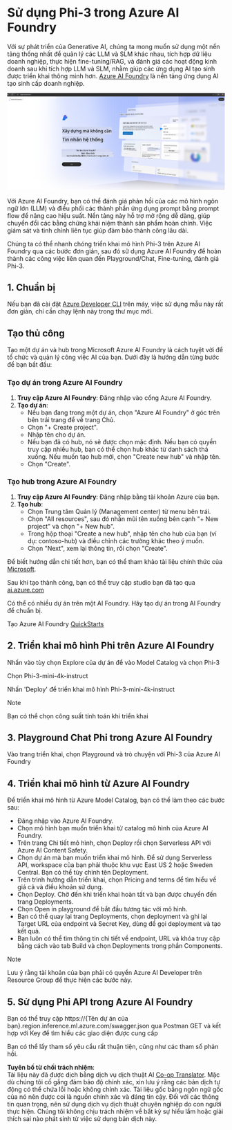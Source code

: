 <!--
CO_OP_TRANSLATOR_METADATA:
{
  "original_hash": "3a1e48b628022485aac989c9f733e792",
  "translation_date": "2025-07-17T05:25:56+00:00",
  "source_file": "md/02.QuickStart/AzureAIFoundry_QuickStart.md",
  "language_code": "vi"
}
-->
# **Sử dụng Phi-3 trong Azure AI Foundry**

Với sự phát triển của Generative AI, chúng ta mong muốn sử dụng một nền tảng thống nhất để quản lý các LLM và SLM khác nhau, tích hợp dữ liệu doanh nghiệp, thực hiện fine-tuning/RAG, và đánh giá các hoạt động kinh doanh sau khi tích hợp LLM và SLM, nhằm giúp các ứng dụng AI tạo sinh được triển khai thông minh hơn. [Azure AI Foundry](https://ai.azure.com) là nền tảng ứng dụng AI tạo sinh cấp doanh nghiệp.

![aistudo](../../../../translated_images/aifoundry_home.f28a8127c96c7d93d6fb1d0a69b635bc36834da1f0615d7d2b8be216021d9eeb.vi.png)

Với Azure AI Foundry, bạn có thể đánh giá phản hồi của các mô hình ngôn ngữ lớn (LLM) và điều phối các thành phần ứng dụng prompt bằng prompt flow để nâng cao hiệu suất. Nền tảng này hỗ trợ mở rộng dễ dàng, giúp chuyển đổi các bằng chứng khái niệm thành sản phẩm hoàn chỉnh. Việc giám sát và tinh chỉnh liên tục giúp đảm bảo thành công lâu dài.

Chúng ta có thể nhanh chóng triển khai mô hình Phi-3 trên Azure AI Foundry qua các bước đơn giản, sau đó sử dụng Azure AI Foundry để hoàn thành các công việc liên quan đến Playground/Chat, Fine-tuning, đánh giá Phi-3.

## **1. Chuẩn bị**

Nếu bạn đã cài đặt [Azure Developer CLI](https://learn.microsoft.com/azure/developer/azure-developer-cli/overview?WT.mc_id=aiml-138114-kinfeylo) trên máy, việc sử dụng mẫu này rất đơn giản, chỉ cần chạy lệnh này trong thư mục mới.

## Tạo thủ công

Tạo một dự án và hub trong Microsoft Azure AI Foundry là cách tuyệt vời để tổ chức và quản lý công việc AI của bạn. Dưới đây là hướng dẫn từng bước để bạn bắt đầu:

### Tạo dự án trong Azure AI Foundry

1. **Truy cập Azure AI Foundry**: Đăng nhập vào cổng Azure AI Foundry.
2. **Tạo dự án**:
   - Nếu bạn đang trong một dự án, chọn "Azure AI Foundry" ở góc trên bên trái trang để về trang Chủ.
   - Chọn "+ Create project".
   - Nhập tên cho dự án.
   - Nếu bạn đã có hub, nó sẽ được chọn mặc định. Nếu bạn có quyền truy cập nhiều hub, bạn có thể chọn hub khác từ danh sách thả xuống. Nếu muốn tạo hub mới, chọn "Create new hub" và nhập tên.
   - Chọn "Create".

### Tạo hub trong Azure AI Foundry

1. **Truy cập Azure AI Foundry**: Đăng nhập bằng tài khoản Azure của bạn.
2. **Tạo hub**:
   - Chọn Trung tâm Quản lý (Management center) từ menu bên trái.
   - Chọn "All resources", sau đó nhấn mũi tên xuống bên cạnh "+ New project" và chọn "+ New hub".
   - Trong hộp thoại "Create a new hub", nhập tên cho hub của bạn (ví dụ: contoso-hub) và điều chỉnh các trường khác theo ý muốn.
   - Chọn "Next", xem lại thông tin, rồi chọn "Create".

Để biết hướng dẫn chi tiết hơn, bạn có thể tham khảo tài liệu chính thức của [Microsoft](https://learn.microsoft.com/azure/ai-studio/how-to/create-projects).

Sau khi tạo thành công, bạn có thể truy cập studio bạn đã tạo qua [ai.azure.com](https://ai.azure.com/)

Có thể có nhiều dự án trên một AI Foundry. Hãy tạo dự án trong AI Foundry để chuẩn bị.

Tạo Azure AI Foundry [QuickStarts](https://learn.microsoft.com/azure/ai-studio/quickstarts/get-started-code)

## **2. Triển khai mô hình Phi trên Azure AI Foundry**

Nhấn vào tùy chọn Explore của dự án để vào Model Catalog và chọn Phi-3

Chọn Phi-3-mini-4k-instruct

Nhấn 'Deploy' để triển khai mô hình Phi-3-mini-4k-instruct

> [!NOTE]
>
> Bạn có thể chọn công suất tính toán khi triển khai

## **3. Playground Chat Phi trong Azure AI Foundry**

Vào trang triển khai, chọn Playground và trò chuyện với Phi-3 của Azure AI Foundry

## **4. Triển khai mô hình từ Azure AI Foundry**

Để triển khai mô hình từ Azure Model Catalog, bạn có thể làm theo các bước sau:

- Đăng nhập vào Azure AI Foundry.
- Chọn mô hình bạn muốn triển khai từ catalog mô hình của Azure AI Foundry.
- Trên trang Chi tiết mô hình, chọn Deploy rồi chọn Serverless API với Azure AI Content Safety.
- Chọn dự án mà bạn muốn triển khai mô hình. Để sử dụng Serverless API, workspace của bạn phải thuộc khu vực East US 2 hoặc Sweden Central. Bạn có thể tùy chỉnh tên Deployment.
- Trên trình hướng dẫn triển khai, chọn Pricing and terms để tìm hiểu về giá cả và điều khoản sử dụng.
- Chọn Deploy. Chờ đến khi triển khai hoàn tất và bạn được chuyển đến trang Deployments.
- Chọn Open in playground để bắt đầu tương tác với mô hình.
- Bạn có thể quay lại trang Deployments, chọn deployment và ghi lại Target URL của endpoint và Secret Key, dùng để gọi deployment và tạo kết quả.
- Bạn luôn có thể tìm thông tin chi tiết về endpoint, URL và khóa truy cập bằng cách vào tab Build và chọn Deployments trong phần Components.

> [!NOTE]
> Lưu ý rằng tài khoản của bạn phải có quyền Azure AI Developer trên Resource Group để thực hiện các bước này.

## **5. Sử dụng Phi API trong Azure AI Foundry**

Bạn có thể truy cập https://{Tên dự án của bạn}.region.inference.ml.azure.com/swagger.json qua Postman GET và kết hợp với Key để tìm hiểu các giao diện được cung cấp

Bạn có thể lấy tham số yêu cầu rất thuận tiện, cũng như các tham số phản hồi.

**Tuyên bố từ chối trách nhiệm**:  
Tài liệu này đã được dịch bằng dịch vụ dịch thuật AI [Co-op Translator](https://github.com/Azure/co-op-translator). Mặc dù chúng tôi cố gắng đảm bảo độ chính xác, xin lưu ý rằng các bản dịch tự động có thể chứa lỗi hoặc không chính xác. Tài liệu gốc bằng ngôn ngữ gốc của nó nên được coi là nguồn chính xác và đáng tin cậy. Đối với các thông tin quan trọng, nên sử dụng dịch vụ dịch thuật chuyên nghiệp do con người thực hiện. Chúng tôi không chịu trách nhiệm về bất kỳ sự hiểu lầm hoặc giải thích sai nào phát sinh từ việc sử dụng bản dịch này.